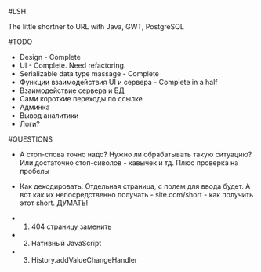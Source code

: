 #LSH

The little shortner to URL with Java, GWT, PostgreSQL


#TODO
- Design - Complete
- UI - Complete. Need refactoring.
- Serializable data type massage - Complete
- Функции взаимодействия UI и сервера - Complete in a half
- Взаимодействие сервера и БД
- Сами короткие переходы по ссылке
- Админка 
- Вывод аналитики
- Логи?


#QUESTIONS

- А стоп-слова точно надо? Нужно ли обрабатывать такую ситуацию? Или достаточно стоп-сиволов - кавычек и тд. Плюс проверка на пробелы

- Как декодировать. Отдельная страница, с полем для ввода будет. А вот как их непосредственно получать - site.com/short  - как получить этот short. ДУМАТЬ!
- 1) 404 страницу заменить
- 2) Нативный JavaScript
- 3) History.addValueChangeHandler
